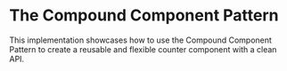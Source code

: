 <!-- @format -->

# The Compound Component Pattern

This implementation showcases how to use the Compound Component Pattern to create a reusable and flexible counter component with a clean API.
